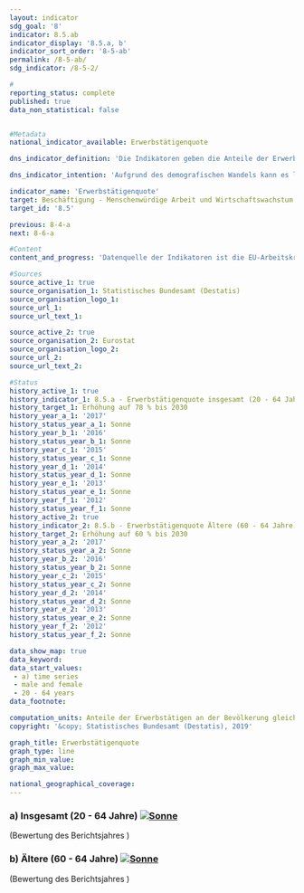 ```yaml
---                   
layout: indicator                   
sdg_goal: '8'                   
indicator: 8.5.ab                   
indicator_display: '8.5.a, b'                   
indicator_sort_order: '8-5-ab'                   
permalink: /8-5-ab/                   
sdg_indicator: /8-5-2/                   

#                   
reporting_status: complete                   
published: true                   
data_non_statistical: false                   


#Metadata                   
national_indicator_available: Erwerbstätigenquote                   

dns_indicator_definition: 'Die Indikatoren geben die Anteile der Erwerbstätigen im Alter zwischen 20 und 64 Jahren (8.5.a) und im Alter zwischen 60 und 64 Jahren (8.5.b) jeweils gemessen an der Gesamtbevölkerung derselben Altersklasse an.'                   

dns_indicator_intention: 'Aufgrund des demografischen Wandels kann es langfristig zu einem Mangel an Fachkräften in Deutschland kommen. Gleichzeitig droht eine zunehmende Unterfinanzierung der sozialen Sicherungssysteme. Das vorhandene Arbeitskräftepotenzial ist daher künftig besser auszuschöpfen. Die Erwerbstätigenquote, das heißt der Anteil der Erwerbstätigen an der Bevölkerung im erwerbsfähigen Alter (20- bis 64-Jährige), soll bis zum Jahr 2030 auf 78&nbsp;% erhöht werden. Außerdem ist es das Ziel der Bundesregierung, dass bis 2030 die Erwerbstätigenquote der Älteren (60- bis 64-Jährige) 60&nbsp;% beträgt.'                   

indicator_name: 'Erwerbstätigenquote'                   
target: Beschäftigung - Menschenwürdige Arbeit und Wirtschaftswachstum                   
target_id: '8.5'                   

previous: 8-4-a                   
next: 8-6-a                   

#Content                    
content_and_progress: 'Datenquelle der Indikatoren ist die EU-Arbeitskräfteerhebung, die in Deutschland in den Mikrozensus integriert ist. Die Arbeitskräfteerhebung findet unterjährig statt und wird von der europäischen Statistikbehörde Eurostat zunächst zu Quartalsergebnissen zusammengefasst und anschließend zu Jahresdurchschnittswerten verdichtet. Sie deckt die in privaten Haushalten lebende Bevölkerung ab, schließt jedoch Personen in Gemeinschaftsunterkünften aus. Die im Rahmen der Arbeitskräfteerhebung betrachtete erwerbstätige Bevölkerung besteht aus Personen ab 15 Jahren, die während der Referenzwoche mindestens eine Stunde eine Tätigkeit gegen Entgelt ausgeübt haben oder als unbezahlt mithelfende Familienangehörige tätig waren. Eingeschlossen sind auch Personen, die nur vorübergehend nicht gearbeitet haben, weil sie zum Beispiel wegen Urlaub oder Krankheit abwesend waren. <br><br>Seit dem Berichtsjahr 2005 werden für die Erwerbstätigenquoten  Jahresdurchschnittsergebnisse verwendet. In den Jahren davor basierten die Berechnungen auf einer festen Berichtswoche pro Jahr. Ab 2011 erfolgten eine Neugestaltung der Frageführung zur besseren Erfassung der Erwerbstätigkeit sowie die Anpassung des Hochrechnungsfaktors anhand der Bevölkerungsfortschreibung auf Basis des Zensus 2011. Die Auswahlgrundlage der Stichprobe wurde ab Berichtsjahr 2016 auf Basis des Zensus 2011 aktualisiert. Durch die methodischen Änderungen sind die Ergebnisse im Zeitablauf nur eingeschränkt vergleichbar. <br><br>Die Erwerbstätigenquote insgesamt (20- bis 64-Jährige) stieg von 68,7&nbsp;% im Jahr 2000 um 10,5 Prozentpunkte auf 79,2&nbsp;% im Jahr 2017, sodass der Zielwert von 78,0&nbsp;% für 2030 bereits jetzt erreicht ist. <br><br>Die Erwerbstätigenquote bei den Älteren (60- bis 64-Jährige) nahm von 19,6&nbsp;% im Jahr 2000 um 38,8 Prozentpunkte auf 58,4&nbsp;% im Jahr 2017 zu. Die Quote der Männer in dieser Altersgruppe hatte sich dabei um 36,5 Prozentpunkte auf 63,7&nbsp;% mehr als verdoppelt. Die Quote der Frauen vervierfachte sich sogar um 41,2 Prozentpunkte auf 53,3&nbsp;%. Bei einer Fortsetzung der durchschnittlichen jährlichen Entwicklung kann das Ziel von 60&nbsp;% im Jahr 2030 erreicht werden. <br><br>Die Erwerbstätigenquoten von Frauen und Männern insgesamt entwickelten sich seit 2000 in dieselbe Richtung, jedoch in unterschiedlichem Umfang. Die Quote stieg bei den 20- bis 64-jährigen Männern im betrachteten Zeitraum um 6,6 Prozentpunkte auf 83,1&nbsp;%, bei den Frauen dagegen um 14,5 Prozentpunkte auf 75,2&nbsp;% und damit deutlich stärker, aber auch von einem niedrigeren Niveau aus. Bei einer Bewertung des Anstiegs der Erwerbstätigenquote der Frauen ist zu berücksichtigen, dass die Erhöhung der Quote mit einer deutlichen Zunahme der Teilzeitbeschäftigung (+ 2,8 Millionen) einherging, während die Zahl der vollzeitbeschäftigten Frauen nur um 0,45 Millionen stieg. <br><br>Bei einer Differenzierung der Erwerbstätigenquote nach Altersgruppen zeigen sich unterschiedliche Tendenzen. Bei der Gruppe der 20- bis 24-Jährigen verminderte sich die Quote von 2000 bis 2017 um 0,2 Prozentpunkte auf 64,6&nbsp;%. Das gegenüber den 25- bis 59-Jährigen niedrigere Niveau hängt auch mit den durchschnittlichen Ausbildungszeiten in Schule und Universität zusammen, wodurch sich der Eintritt in das Berufsleben verschiebt. Bei den 25- bis 59-Jährigen ist hingegen ein Anstieg der Erwerbstätigenquote auf 83,6&nbsp;% (+ 7,4 Prozentpunkte im Vergleich zu 2000) bis zum Jahr 2017 zu beobachten.'                   

#Sources
source_active_1: true                           
source_organisation_1: Statistisches Bundesamt (Destatis)                           
source_organisation_logo_1:                            
source_url_1:                            
source_url_text_1:                            

source_active_2: true                           
source_organisation_2: Eurostat                           
source_organisation_logo_2:                            
source_url_2:                            
source_url_text_2:                            

#Status                   
history_active_1: true                   
history_indicator_1: 8.5.a - Erwerbstätigenquote insgesamt (20 - 64 Jahre)                   
history_target_1: Erhöhung auf 78 % bis 2030
history_year_a_1: '2017'                           
history_status_year_a_1: Sonne
history_year_b_1: '2016'                           
history_status_year_b_1: Sonne
history_year_c_1: '2015'                           
history_status_year_c_1: Sonne
history_year_d_1: '2014'                           
history_status_year_d_1: Sonne
history_year_e_1: '2013'                           
history_status_year_e_1: Sonne
history_year_f_1: '2012'                           
history_status_year_f_1: Sonne
history_active_2: true                   
history_indicator_2: 8.5.b - Erwerbstätigenquote Ältere (60 - 64 Jahre)                   
history_target_2: Erhöhung auf 60 % bis 2030
history_year_a_2: '2017'                           
history_status_year_a_2: Sonne
history_year_b_2: '2016'                           
history_status_year_b_2: Sonne
history_year_c_2: '2015'                           
history_status_year_c_2: Sonne
history_year_d_2: '2014'                           
history_status_year_d_2: Sonne
history_year_e_2: '2013'                           
history_status_year_e_2: Sonne
history_year_f_2: '2012'                           
history_status_year_f_2: Sonne

data_show_map: true                   
data_keyword:                    
data_start_values: 
 - a) time series
 - male and female
 - 20 - 64 years                   
data_footnote:                    

computation_units: Anteile der Erwerbstätigen an der Bevölkerung gleichen Alters in&nbsp;%                   
copyright: '&copy; Statistisches Bundesamt (Destatis), 2019'                   

graph_title: Erwerbstätigenquote                   
graph_type: line                   
graph_min_value:                    
graph_max_value:                    

national_geographical_coverage:                    
---
```

<div>                               
  <div class="my-header">                               
    <h3>a) Insgesamt (20 - 64 Jahre)                               
      <a href="https://nachhaltige-entwicklung-deutschland.github.io/open-sdg-site-starter/status/"><img src="https://g205sdgs.github.io/sdg-indicators/public/Wettersymbole/Sonne.png" alt="Sonne" />                               
      </a>                               
    </h3>                               
  </div>                               
  <div class="ma-header-note">                               
    <span>(Bewertung des Berichtsjahres )</span>                               
  </div>                               
</div>                               
<div>                               
  <div class="my-header">                               
    <h3>b) Ältere (60 - 64 Jahre)                               
      <a href="https://nachhaltige-entwicklung-deutschland.github.io/open-sdg-site-starter/status/"><img src="https://g205sdgs.github.io/sdg-indicators/public/Wettersymbole/Sonne.png" alt="Sonne" />                               
      </a>                               
    </h3>                               
  </div>                               
  <div class="ma-header-note">                               
    <span>(Bewertung des Berichtsjahres )</span>                               
  </div>                               
</div>